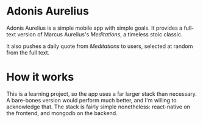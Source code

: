 # Adonis Aurelius

Adonis Aurelius is a simple mobile app with simple goals. It provides a full-text version of Marcus Aurelius's *Meditations*, a timeless stoic classic.

It also pushes a daily quote from *Meditations* to users, selected at random from the full text.

# How it works

This is a learning project, so the app uses a far larger stack than necessary. A bare-bones version would perform much better, and I'm willing to acknowledge that. The stack is fairly simple nonetheless: react-native on the frontend, and mongodb on the backend.